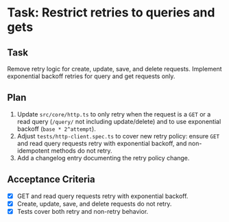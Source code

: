 # Task: Restrict retries to queries and gets

## Task
Remove retry logic for create, update, save, and delete requests. Implement exponential backoff retries for query and get requests only.

## Plan
1. Update `src/core/http.ts` to only retry when the request is a `GET` or a read query (`/query/` not including update/delete) and to use exponential backoff (`base * 2^attempt`).
2. Adjust `tests/http-client.spec.ts` to cover new retry policy: ensure `GET` and read query requests retry with exponential backoff, and non-idempotent methods do not retry.
3. Add a changelog entry documenting the retry policy change.

## Acceptance Criteria
- [x] GET and read query requests retry with exponential backoff.
- [x] Create, update, save, and delete requests do not retry.
- [x] Tests cover both retry and non-retry behavior.
